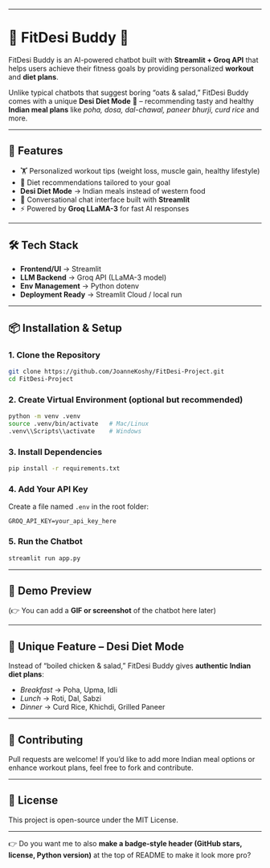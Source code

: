 
---

# 💪 FitDesi Buddy 🥗

FitDesi Buddy is an AI-powered chatbot built with **Streamlit + Groq API** that helps users achieve their fitness goals by providing personalized **workout** and **diet plans**.

Unlike typical chatbots that suggest boring “oats & salad,” FitDesi Buddy comes with a unique **Desi Diet Mode** 🍛 – recommending tasty and healthy **Indian meal plans** like *poha, dosa, dal-chawal, paneer bhurji, curd rice* and more.

---

## 🚀 Features

* 🏋️ Personalized workout tips (weight loss, muscle gain, healthy lifestyle)
* 🥗 Diet recommendations tailored to your goal
*  **Desi Diet Mode** → Indian meals instead of western food
* 💬 Conversational chat interface built with **Streamlit**
* ⚡ Powered by **Groq LLaMA-3** for fast AI responses

---

## 🛠️ Tech Stack

* **Frontend/UI** → Streamlit
* **LLM Backend** → Groq API (LLaMA-3 model)
* **Env Management** → Python dotenv
* **Deployment Ready** → Streamlit Cloud / local run

---

## 📦 Installation & Setup

### 1. Clone the Repository

```bash
git clone https://github.com/JoanneKoshy/FitDesi-Project.git
cd FitDesi-Project
```

### 2. Create Virtual Environment (optional but recommended)

```bash
python -m venv .venv
source .venv/bin/activate   # Mac/Linux
.venv\\Scripts\\activate    # Windows
```

### 3. Install Dependencies

```bash
pip install -r requirements.txt
```

### 4. Add Your API Key

Create a file named `.env` in the root folder:

```
GROQ_API_KEY=your_api_key_here
```

### 5. Run the Chatbot

```bash
streamlit run app.py
```

---

## 🎥 Demo Preview

(👉 You can add a **GIF or screenshot** of the chatbot here later)

---

## 🌟 Unique Feature – Desi Diet Mode

Instead of “boiled chicken & salad,” FitDesi Buddy gives **authentic Indian diet plans**:

* *Breakfast* → Poha, Upma, Idli
* *Lunch* → Roti, Dal, Sabzi
* *Dinner* → Curd Rice, Khichdi, Grilled Paneer

---

## 🤝 Contributing

Pull requests are welcome! If you’d like to add more Indian meal options or enhance workout plans, feel free to fork and contribute.

---

## 📜 License

This project is open-source under the MIT License.

---

👉 Do you want me to also **make a badge-style header (GitHub stars, license, Python version)** at the top of README to make it look more pro?

